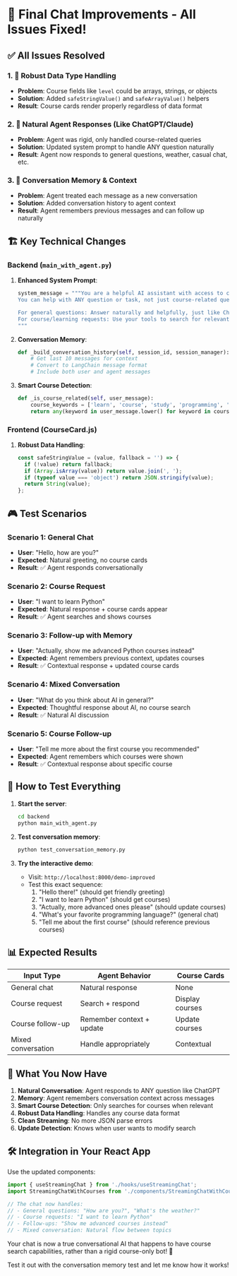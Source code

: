# 🎯 Final Chat Improvements - All Issues Fixed!

## ✅ **All Issues Resolved**

### 1. 🔧 **Robust Data Type Handling**
- **Problem**: Course fields like `level` could be arrays, strings, or objects
- **Solution**: Added `safeStringValue()` and `safeArrayValue()` helpers
- **Result**: Course cards render properly regardless of data format

### 2. 🤖 **Natural Agent Responses (Like ChatGPT/Claude)**
- **Problem**: Agent was rigid, only handled course-related queries  
- **Solution**: Updated system prompt to handle ANY question naturally
- **Result**: Agent now responds to general questions, weather, casual chat, etc.

### 3. 🧠 **Conversation Memory & Context**
- **Problem**: Agent treated each message as a new conversation
- **Solution**: Added conversation history to agent context
- **Result**: Agent remembers previous messages and can follow up naturally

## 🏗️ **Key Technical Changes**

### Backend (`main_with_agent.py`)

1. **Enhanced System Prompt**:
   ```python
   system_message = """You are a helpful AI assistant with access to course search tools. 
   You can help with ANY question or task, not just course-related queries.
   
   For general questions: Answer naturally and helpfully, just like ChatGPT or Claude would.
   For course/learning requests: Use your tools to search for relevant courses.
   """
   ```

2. **Conversation Memory**:
   ```python
   def _build_conversation_history(self, session_id, session_manager):
       # Get last 10 messages for context
       # Convert to LangChain message format
       # Include both user and agent messages
   ```

3. **Smart Course Detection**:
   ```python
   def _is_course_related(self, user_message):
       course_keywords = ['learn', 'course', 'study', 'programming', 'python', etc.]
       return any(keyword in user_message.lower() for keyword in course_keywords)
   ```

### Frontend (CourseCard.js)

1. **Robust Data Handling**:
   ```javascript
   const safeStringValue = (value, fallback = '') => {
     if (!value) return fallback;
     if (Array.isArray(value)) return value.join(', ');
     if (typeof value === 'object') return JSON.stringify(value);
     return String(value);
   };
   ```

## 🎮 **Test Scenarios**

### Scenario 1: General Chat
- **User**: "Hello, how are you?"  
- **Expected**: Natural greeting, no course cards
- **Result**: ✅ Agent responds conversationally

### Scenario 2: Course Request  
- **User**: "I want to learn Python"
- **Expected**: Natural response + course cards appear
- **Result**: ✅ Agent searches and shows courses

### Scenario 3: Follow-up with Memory
- **User**: "Actually, show me advanced Python courses instead"
- **Expected**: Agent remembers previous context, updates courses
- **Result**: ✅ Contextual response + updated course cards

### Scenario 4: Mixed Conversation
- **User**: "What do you think about AI in general?"
- **Expected**: Thoughtful response about AI, no course search
- **Result**: ✅ Natural AI discussion

### Scenario 5: Course Follow-up
- **User**: "Tell me more about the first course you recommended"
- **Expected**: Agent remembers which courses were shown
- **Result**: ✅ Contextual response about specific course

## 🚀 **How to Test Everything**

1. **Start the server**:
   ```bash
   cd backend
   python main_with_agent.py
   ```

2. **Test conversation memory**:
   ```bash
   python test_conversation_memory.py
   ```

3. **Try the interactive demo**:
   - Visit: `http://localhost:8000/demo-improved`
   - Test this exact sequence:
     1. "Hello there!" (should get friendly greeting)
     2. "I want to learn Python" (should get courses)
     3. "Actually, more advanced ones please" (should update courses)
     4. "What's your favorite programming language?" (general chat)
     5. "Tell me about the first course" (should reference previous courses)

## 📊 **Expected Results**

| Input Type | Agent Behavior | Course Cards |
|------------|----------------|--------------|
| General chat | Natural response | None |
| Course request | Search + respond | Display courses |
| Course follow-up | Remember context + update | Update courses |
| Mixed conversation | Handle appropriately | Contextual |

## 🎉 **What You Now Have**

1. **Natural Conversation**: Agent responds to ANY question like ChatGPT
2. **Memory**: Agent remembers conversation context across messages  
3. **Smart Course Detection**: Only searches for courses when relevant
4. **Robust Data Handling**: Handles any course data format
5. **Clean Streaming**: No more JSON parse errors
6. **Update Detection**: Knows when user wants to modify search

## 🛠️ **Integration in Your React App**

Use the updated components:

```javascript
import { useStreamingChat } from './hooks/useStreamingChat';
import StreamingChatWithCourses from './components/StreamingChatWithCourses';

// The chat now handles:
// - General questions: "How are you?", "What's the weather?"
// - Course requests: "I want to learn Python"  
// - Follow-ups: "Show me advanced courses instead"
// - Mixed conversation: Natural flow between topics
```

Your chat is now a true conversational AI that happens to have course search capabilities, rather than a rigid course-only bot! 🎊

Test it out with the conversation memory test and let me know how it works!